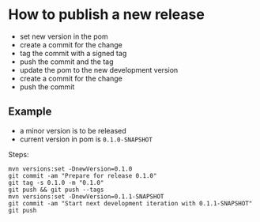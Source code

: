 # How to publish a new release

* set new version in the pom
* create a commit for the change
* tag the commit with a signed tag
* push the commit and the tag
* update the pom to the new development version
* create a commit for the change
* push the commit

## Example

* a minor version is to be released
* current version in pom is `0.1.0-SNAPSHOT`

Steps:

``` shell
mvn versions:set -DnewVersion=0.1.0
git commit -am "Prepare for release 0.1.0"
git tag -s 0.1.0 -m "0.1.0"
git push && git push --tags
mvn versions:set -DnewVersion=0.1.1-SNAPSHOT
git commit -am "Start next development iteration with 0.1.1-SNAPSHOT"
git push
```